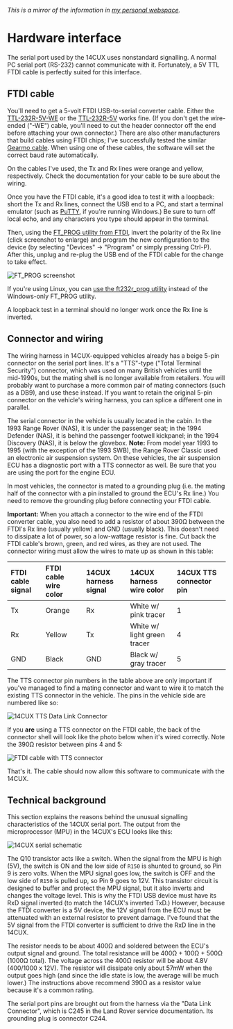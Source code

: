 _This is a mirror of the information in [my personal webspace](https://colinbourassa.github.io)._

# Hardware interface #

The serial port used by the 14CUX uses nonstandard signalling. A normal PC serial port (RS-232) cannot communicate with it. Fortunately, a 5V TTL FTDI cable is perfectly suited for this interface.

## FTDI cable ##

You'll need to get a 5-volt FTDI USB-to-serial converter cable. Either the [TTL-232R-5V-WE](http://www.mouser.com/ProductDetail/FTDI/TTL-232R-5V-WE/?qs=OMDV80DKjRpkYYDGO9eaujGTH0wnKdmG) or the [TTL-232R-5V](http://www.mouser.com/ProductDetail/FTDI/TTL-232R-5V/?qs=OMDV80DKjRrD9MyCA82%252bP%252bSWgdIEaA5p) works fine. (If you don't get the wire-ended ("-WE") cable, you'll need to cut the header connector off the end before attaching your own connector.) There are also other manufacturers that build cables using FTDI chips; I've successfully tested the similar [Gearmo cable](http://www.amazon.com/USB-Header-Like-FTDI-TTL-232R-5V/dp/B004LC28G2/ref=pd_sxp_f_pt). When using one of these cables, the software will set the correct baud rate automatically.

On the cables I've used, the Tx and Rx lines were orange and yellow, respectively. Check the documentation for your cable to be sure about the wiring.

Once you have the FTDI cable, it's a good idea to test it with a loopback: short the Tx and Rx lines, connect the USB end to a PC, and start a terminal emulator (such as [PuTTY](http://www.chiark.greenend.org.uk/~sgtatham/putty/), if you're running Windows.) Be sure to turn off local echo, and any characters you type should appear in the terminal.

Then, using the [FT\_PROG utility from FTDI](https://www.ftdichip.com/Support/Utilities.htm#FT_PROG), invert the polarity of the Rx line (click screenshot to enlarge) and program the new configuration to the device (by selecting "Devices" -> "Program" or simply pressing Ctrl-P). After this, unplug and re-plug the USB end of the FTDI cable for the change to take effect.

![FT_PROG screenshot](https://colinbourassa.github.io/car_stuff/images/ft_prog.png)

If you're using Linux, you can [use the ft232r\_prog utility](ModifyFTDIFirmwareWithLinux.md) instead of the Windows-only FT\_PROG utility.

A loopback test in a terminal should no longer work once the Rx line is inverted.

## Connector and wiring ##

The wiring harness in 14CUX-equipped vehicles already has a beige 5-pin connector on the serial port lines. It's a "TTS"-type ("Total Terminal Security") connector, which was used on many British vehicles until the mid-1990s, but the mating shell is no longer available from retailers. You will probably want to purchase a more common pair of mating connectors (such as a DB9), and use these instead. If you want to retain the original 5-pin connector on the vehicle's wiring harness, you can splice a different one in parallel.

The serial connector in the vehicle is usually located in the cabin. In the 1993 Range Rover (NAS), it is under the passenger seat; in the 1994 Defender (NAS), it is behind the passenger footwell kickpanel; in the 1994 Discovery (NAS), it is below the glovebox. **Note:** From model year 1993 to 1995 (with the exception of the 1993 SWB), the Range Rover Classic used an electronic air suspension system. On these vehicles, the air suspension ECU has a diagnostic port with a TTS connector as well. Be sure that you are using the port for the engine ECU.

In most vehicles, the connector is mated to a grounding plug (i.e. the mating half of the connector with a pin installed to ground the ECU's Rx line.) You need to remove the grounding plug before connecting your FTDI cable.

**Important:** When you attach a connector to the wire end of the FTDI converter cable, you also need to add a resistor of about 390Ω between the FTDI's Rx line (usually yellow) and GND (usually black). This doesn't need to dissipate a lot of power, so a low-wattage resistor is fine. Cut back the FTDI cable's brown, green, and red wires, as they are not used. The connector wiring must allow the wires to mate up as shown in this table:

| **FTDI cable signal** | **FTDI cable wire color** | **14CUX harness signal** | **14CUX harness wire color** | **14CUX TTS connector pin** |
|:----------------------|:--------------------------|:-------------------------|:-----------------------------|:----------------------------|
|Tx|Orange|Rx|White w/ pink tracer|1 |
|Rx|Yellow|Tx|White w/ light green tracer|4 |
|GND|Black|GND|Black w/ gray tracer|5 |

The TTS connector pin numbers in the table above are only important if you've managed to find a mating connector and want to wire it to match the existing TTS connector in the vehicle. The pins in the vehicle side are numbered like so:

![14CUX TTS Data Link Connector](https://colinbourassa.github.io/car_stuff/images/14cux_tts_data_link_connector_vehicle-side.png)

If you **are** using a TTS connector on the FTDI cable, the back of the connector shell will look like the photo below when it's wired correctly. Note the 390Ω resistor between pins 4 and 5:

![FTDI cable with TTS connector](https://colinbourassa.github.io/car_stuff/images/ftdi_with_tts_rear.jpg)

That's it. The cable should now allow this software to communicate with the 14CUX.

## Technical background ##

This section explains the reasons behind the unusual signalling characteristics of the 14CUX serial port. The output from the microprocessor (MPU) in the 14CUX's ECU looks like this:

![14CUX serial schematic](https://colinbourassa.github.io/car_stuff/images/14cux_serial_schematic.png)

The Q10 transistor acts like a switch. When the signal from the MPU is high (5V), the switch is ON and the low side of `R150` is shunted to ground, so Pin 9 is zero volts. When the MPU signal goes low, the switch is OFF and the low side of `R150` is pulled up, so Pin 9 goes to 12V. This transistor circuit is designed to buffer and protect the MPU signal, but it also inverts and changes the voltage level. This is why the FTDI USB device must have its RxD signal inverted (to match the 14CUX's inverted TxD.) However, because the FTDI converter is a 5V device, the 12V signal from the ECU must be attenuated with an external resistor to prevent damage. I've found that the 5V signal from the FTDI converter is sufficient to drive the RxD line in the 14CUX.

The resistor needs to be about 400Ω and soldered between the ECU's output signal and ground. The total resistance will be 400Ω + 100Ω + 500Ω (1000Ω total). The voltage across the 400Ω resistor will be about 4.8V (400/1000 x 12V). The resistor will dissipate only about 57mW when the output goes high (and since the idle state is low, the average will be much lower.) The instructions above recommend 390Ω as a resistor value because it's a common rating.

The serial port pins are brought out from the harness via the "Data Link Connector", which is C245 in the Land Rover service documentation. Its grounding plug is connector C244.

